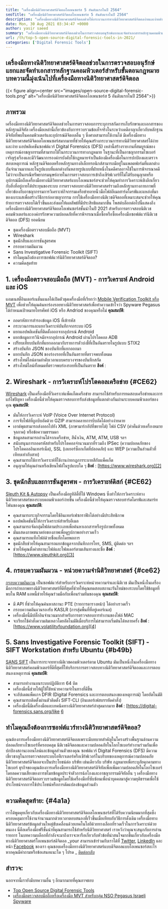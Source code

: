 ```yaml
---
title: "เครื่องมือนิติวิทยาศาสตร์ดิจิตอลโอเพนซอร์ส 5 อันดับแรกในปี 2564" 
seoTitle: "เครื่องมือนิติวิทยาศาสตร์ดิจิตอลโอเพนซอร์ส 5 อันดับแรกในปี 2564" 
description: "เครื่องมือทางนิติวิทยาศาสตร์ดิจิตอลช่วยให้กระบวนการทางนิติวิทยาศาสตร์ดิจิตอลง่ายและง่ายสำหรับกระบวนการทางกฎหมาย บทความนี้แสดงรายการเครื่องมือทางนิติวิทยาศาสตร์แบบโอเพนซอร์ส" 
date: Mon, 30 Aug 2021 03:34:47 +0000
author: yasir saeed
summary: "เครื่องมือทางนิติวิทยาศาสตร์ดิจิตอลช่วยในการตรวจสอบอนุรักษ์แยกและจัดทำเอกสารหลักฐานคอมพิวเตอร์สำหรับขั้นตอนกฎหมาย บทความนี้มุ่งเน้นไปที่เครื่องมือทางนิติวิทยาศาสตร์ดิจิตอล" 
url: /th/top-5-open-source-digital-forensic-tools-in-2021/
categories: ['Digital Forensic Tools']
---
```


## เครื่องมือทางนิติวิทยาศาสตร์ดิจิตอลช่วยในการตรวจสอบอนุรักษ์แยกและจัดทำเอกสารหลักฐานคอมพิวเตอร์สำหรับขั้นตอนกฎหมาย บทความนี้มุ่งเน้นไปที่เครื่องมือทางนิติวิทยาศาสตร์ดิจิตอล

{{< figure align=center src="images/open-source-digital-forensic-tools.png" alt="เครื่องมือนิติวิทยาศาสตร์ดิจิตอลโอเพนซอร์ส 5 อันดับแรกในปี 2564">}}


## **ภาพรวม** 
เครื่องมือทางนิติวิทยาศาสตร์ดิจิตอลช่วยในการตรวจสอบการระบุการสกัดการเก็บรักษาและเอกสารของหลักฐานดิจิทัล เครื่องมือเหล่านี้เกี่ยวข้องกับการรวบรวมข้อเท็จจริงในระหว่างคดีอาญาเกี่ยวกับหลักฐานดิจิทัลที่พบในคอมพิวเตอร์และอุปกรณ์ดิจิตอลอื่น ๆ ซึ่งศาลสามารถใช้งานได้ มีเครื่องมือทางนิติวิทยาศาสตร์ดิจิตอลโอเพนซอร์สมากมายที่ช่วยให้คุณสร้างกระบวนการทางนิติวิทยาศาสตร์ได้ง่ายและง่าย แอปพลิเคชันซอฟต์แวร์ Digital Forensics (DFS) เหล่านี้สร้างรายงานที่สมบูรณ์ของเหตุการณ์อาชญากรรมที่สามารถใช้ในกระบวนการทางกฎหมาย ในฐานะที่เป็นอาชญากรรมไซเบอร์เจริญรุ่งเรืองและมีวิวัฒนาการองค์กรบังคับใช้กฎหมายจำเป็นต้องมีเครื่องมือในการปกป้องและตรวจสอบเหตุการณ์
หลักฐานดิจิตอลหรือหลักฐานทางอิเล็กทรอนิกส์สามารถมีอยู่ในแพลตฟอร์มที่แตกต่างกันจำนวนมากและในรูปแบบที่แตกต่างกันหลายรูปแบบที่ฝ่ายหนึ่งในคดีศาลอาจใช้ในการพิจารณาคดี ไม่ว่าจะเป็นกรณีทรัพยากรมนุษย์ภายในการตรวจสอบการเข้าถึงเซิร์ฟเวอร์ที่ไม่ได้รับอนุญาตหรืออุปกรณ์มือถือเครื่องมือทางนิติวิทยาศาสตร์แบบโอเพนซอร์สจะช่วยให้คุณทำการวิเคราะห์เชิงลึกเกี่ยวกับสิ่งที่อยู่ภายใต้ประทุนของระบบ การตรวจสอบทางนิติวิทยาศาสตร์รวมถึงหลักฐานทางกายภาพที่เกี่ยวข้องกับอาชญากรรมการวิเคราะห์กิจกรรมเครือข่ายลายนิ้วมือไฟล์อีเมลฮาร์ดไดรฟ์และแหล่งที่มาของเบาะแสเพื่อสร้างวิธีการก่ออาชญากรรม การใช้เครื่องมือทางนิติเวชดิจิตอลที่เหมาะสมจะช่วยให้คุณย้ายการตรวจสอบได้เร็วขึ้นและส่งผลให้ผลลัพธ์ที่มีประสิทธิผลมากขึ้น
โพสต์บล็อกต่อไปนี้แสดงถึงเครื่องมือทางนิติวิทยาศาสตร์ดิจิตอลโอเพ่นซอร์สชั้นนำในปี 2021 สำหรับการตรวจสอบนิติเวชคอมพิวเตอร์และองค์กรรักษาความปลอดภัยที่ควรพิจารณาเมื่อซื้อหรือซื้อเครื่องมือซอฟต์แวร์นิติเวชดิจิตอล (DFS) ยอดนิยม
  * ชุดเครื่องมือตรวจสอบมือถือ (MVT)
  * Wireshark
  * ชุดนักสืบและการชันสูตรศพ
  * กรอบความผันผวน
  * Sans Investigative Forensic Toolkit (SIFT)
  * ทำไมคุณถึงต้องการซอฟต์แวร์นิติวิทยาศาสตร์ดิจิตอล?
  * ความคิดสุดท้าย

## 1. เครื่องมือตรวจสอบมือถือ (MVT) - การวิเคราะห์ Android และ iOS
แอมเนสตี้อินเตอร์เนชั่นแนลได้เปิดตัวชุดเครื่องมือที่เรียกว่า [Mobile Verification Toolkit หรือ MVT][1] เพื่อช่วยให้คุณค้นหาร่องรอยทางนิติวิทยาศาสตร์เพื่อทำความเข้าใจว่า Spyware Pegasus ได้กำหนดเป้าหมายโทรศัพท์ iOS หรือ Andriod ของคุณหรือไม่
**คุณสมบัติ**:
  * ถอดรหัสการสำรองข้อมูล iOS ที่เข้ารหัส
  * กระบวนการและแยกวิเคราะห์บันทึกจากระบบ iOS
  * แยกแอปพลิเคชันที่ติดตั้งออกจากอุปกรณ์ Android
  * แยกข้อมูลการวินิจฉัยจากอุปกรณ์ Android ผ่านโปรโตคอล ADB
  * เปรียบเทียบบันทึกที่แยกออกมากับรายการตัวบ่งชี้ที่เป็นอันตรายในรูปแบบ STIX2
  * สร้างบันทึก JSON ของบันทึกที่แยกออกมา
  * แยกบันทึก JSON ของร่องรอยที่เป็นอันตรายที่ตรวจพบทั้งหมด
  * สร้างไทม์ไลน์ตามลำดับเวลาแบบครบวงจรของบันทึกสกัด
  * สร้างไทม์ไลน์ทั้งหมดที่ตรวจพบร่องรอยที่เป็นอันตราย
**ลิงค์** :

## 2. Wireshark - การวิเคราะห์โปรโตคอลเครือข่าย   {#CE62}
[Wireshark][2] เป็นเครื่องมือที่วิเคราะห์แพ็คเก็ตเครือข่าย สามารถใช้สำหรับการทดสอบเครือข่ายและการแก้ไขปัญหา เครื่องมือนี้ช่วยให้คุณตรวจสอบการรับส่งข้อมูลที่แตกต่างกันผ่านระบบคอมพิวเตอร์ของคุณ
**คุณสมบัติ**:
  * มันให้การวิเคราะห์ VoIP (Voice Over Internet Protocol)
  * การจับไฟล์ที่ถูกบีบอัดด้วย GZIP สามารถคลายการบีบอัดได้อย่างง่ายดาย
  * เอาต์พุตสามารถส่งออกไปยัง XML (ภาษามาร์กอัปที่ขยายได้) ไฟล์ CSV (ค่าคั่นด้วยเครื่องหมายจุลภาค) หรือข้อความธรรมดา
  * ข้อมูลสดสามารถอ่านได้จากเครือข่าย, สีน้ำเงิน, ATM, ATM, USB ฯลฯ
  * สนับสนุนการถอดรหัสสำหรับโปรโตคอลจำนวนมากที่รวมถึง IPSec (ความปลอดภัยของโปรโตคอลอินเทอร์เน็ต), SSL (เลเยอร์ซ็อกเก็ตที่ปลอดภัย) และ WEP (ความเป็นส่วนตัวที่เทียบเท่ากับสาย)
  * คุณสามารถใช้การวิเคราะห์ที่ใช้งานง่ายกฎการระบายสีกับแพ็คเก็ต
  * อนุญาตให้คุณอ่านหรือเขียนไฟล์ในรูปแบบใด ๆ
**ลิงค์** : [https://www.wireshark.org][2]

## 3. ชุดนักสืบและการชันสูตรศพ - การวิเคราะห์ดิสก์   {#CE62}
[Sleuth Kit & Autopsy][3] เป็นเครื่องมือยูทิลิตี้ที่ใช้ Windows ซึ่งทำให้การวิเคราะห์ทางนิติวิทยาศาสตร์ของระบบคอมพิวเตอร์ง่ายขึ้น เครื่องมือนี้ช่วยให้คุณตรวจสอบฮาร์ดไดรฟ์และสมาร์ทโฟนของคุณ
**คุณสมบัติ**:
  * คุณสามารถระบุกิจกรรมโดยใช้อินเทอร์เฟซกราฟิกได้อย่างมีประสิทธิภาพ
  * แอปพลิเคชันนี้ให้การวิเคราะห์สำหรับอีเมล
  * คุณสามารถจัดกลุ่มไฟล์ตามประเภทเพื่อค้นหาเอกสารหรือรูปภาพทั้งหมด
  * มันแสดงภาพขนาดย่อของภาพเพื่อดูรูปภาพอย่างรวดเร็ว
  * คุณสามารถแท็กไฟล์ด้วยชื่อแท็กโดยพลการ
  * ชุดนักสืบช่วยให้คุณสามารถแยกข้อมูลจากบันทึกการโทร, SMS, ผู้ติดต่อ ฯลฯ
  * ช่วยให้คุณตั้งค่าสถานะไฟล์และโฟลเดอร์ตามเส้นทางและชื่อ
**ลิงค์** : [https://www.sleuthkit.org][3]

## 4. กรอบความผันผวน - หน่วยความจำนิติวิทยาศาสตร์   {#ce62}
[กรอบความผันผวน][4] เป็นซอฟต์แวร์สำหรับการวิเคราะห์หน่วยความจำและนิติเวช มันเป็นหนึ่งในเครื่องมือการถ่ายภาพทางนิติวิทยาศาสตร์ที่ดีที่สุดที่ช่วยให้คุณทดสอบสถานะรันไทม์ของระบบโดยใช้ข้อมูลที่พบใน RAM แอพนี้ช่วยให้คุณร่วมมือกับเพื่อนร่วมทีมของคุณ
**คุณสมบัติ**:
  * มี API ที่ช่วยให้คุณค้นหาสถานะ PTE (รายการตารางหน้า) ได้อย่างรวดเร็ว
  * กรอบความผันผวนรองรับ KASLR (การสุ่มพื้นที่ที่อยู่เคอร์เนล)
  * เครื่องมือนี้มีปลั๊กอินจำนวนมากสำหรับการตรวจสอบการทำงานของไฟล์ MAC
  * จะเรียกใช้คำสั่งความล้มเหลวโดยอัตโนมัติเมื่อบริการไม่สามารถเริ่มต้นได้หลายครั้ง
**ลิงค์** : [https://www.volatilityfoundation.org][4]

## 5. Sans Investigative Forensic Toolkit (SIFT) - SIFT Workstation สำหรับ Ubuntu   {#b49b}
[SANS SIFT][5] เป็นการกระจายทางนิติเวชคอมพิวเตอร์ตาม Ubuntu มันเป็นหนึ่งในเครื่องมือทางนิติวิทยาศาสตร์คอมพิวเตอร์ที่ดีที่สุดที่ให้บริการการตรวจสอบทางนิติวิทยาศาสตร์ดิจิตอลและการตอบสนองเหตุการณ์
**คุณสมบัติ**:
  * สามารถทำงานบนระบบปฏิบัติการ 64 บิต
  * เครื่องมือนี้ช่วยให้ผู้ใช้ใช้หน่วยความจำในทางที่ดีขึ้น
  * จะอัปเดตแพ็คเกจ DFIR (Digital Forensics และการตอบสนองของเหตุการณ์) โดยอัตโนมัติ
  * คุณสามารถติดตั้งผ่านตัวติดตั้ง SIFT-CLI (อินเตอร์เฟสบรรทัดคำสั่ง)
  * เครื่องมือนี้มีเครื่องมือและเทคนิคทางนิติวิทยาศาสตร์ล่าสุดมากมาย
**ลิงค์** : [https://digital-forensics.sans.org/like [6]

## ทำไมคุณถึงต้องการซอฟต์แวร์ทางนิติวิทยาศาสตร์ดิจิตอล?
คุณต้องการเครื่องมือทางนิติวิทยาศาสตร์ดิจิตอลเพราะมีบทบาทสำคัญในโครงสร้างพื้นฐานด้านความปลอดภัยทางไซเบอร์ที่ครอบคลุม นิติเวชดิจิตอลและความปลอดภัยในโลกไซเบอร์ทำงานร่วมกันเพื่อปกป้องสถานะออนไลน์และข้อมูลส่วนตัวของคุณ ซอฟต์แวร์ Digital Forensics (DFS) มีความเชี่ยวชาญในการตรวจสอบระบบไอทีเราเตอร์หรือเซิร์ฟเวอร์ในบริบทของเหตุการณ์ความปลอดภัย
นิติวิทยาศาสตร์ดิจิตอลจะเป็นประโยชน์ต่อ บริษัท เช่นเดียวกับ บริษัท กฎหมายเพื่อระบุภัยคุกคามทางไซเบอร์ ธุรกิจของคุณต้องการเครื่องมือทางนิติวิทยาศาสตร์ดิจิทัลเพื่อเพิ่มความปลอดภัยในโลกไซเบอร์โดยลดความเสี่ยงของการขโมยข้อมูลประจำตัวการฉ้อโกงและอาชญากรรมดิจิทัลอื่น ๆ เครื่องมือทางนิติวิทยาศาสตร์ดิจิตอลรวบรวมข้อมูลโดยใช้เครื่องมือที่ซับซ้อนเพื่อนำบุคคลมาสู่ความยุติธรรมเพื่อใช้ประโยชน์จากการใช้ประโยชน์หรือการดัดแปลงข้อมูลส่วนตัว

## ความคิดสุดท้าย:   {#4a1a}
เราได้พูดคุยเกี่ยวกับเครื่องมือทางนิติวิทยาศาสตร์ดิจิตอลโอเพนซอร์สที่ได้รับความนิยมมากที่สุดซึ่งครอบคลุมการใช้งานจำนวนมากด้วยเวลาตอบสนองที่เร็วขึ้นเมื่อเทียบกับวิธีการดั้งเดิม เครื่องมือทางนิติวิทยาศาสตร์ข้อมูลส่วนใหญ่ขับเคลื่อนด้วยเทคโนโลยีด้วยทางเลือกที่รวดเร็วในการวิเคราะห์ด้วยตนเอง นี่คือเครื่องมือฟรีชั้นนำที่คุณสามารถใช้สำหรับนิติวิทยาศาสตร์ เราหวังว่าคุณจะสนุกกับการอ่านรายการ ในบทความบล็อกที่กำลังจะมาถึงเราจะหารือเกี่ยวกับหัวข้อที่น่าสนใจมากขึ้นเกี่ยวกับเครื่องมือทางนิติวิทยาศาสตร์โอเพนซอร์สดิจิตอล
_your สามารถเข้าร่วมกับเราได้ที่ [Twitter][7], [LinkedIn][8] และหน้า [Facebook][9] ของเรา คุณชอบเครื่องมือทางนิติวิทยาศาสตร์แบบดิจิตอลแบบโอเพนซอร์สอะไร หากคุณมีคำถามหรือข้อเสนอแนะใด ๆ โปรด _ [ติดต่อกลับ][10]

## สำรวจ:
นอกจากนี้เรายังมีบทความอื่น ๆ อีกมากมายที่คุณอาจชอบ
  * [Top Open Source Digital Forensic Tools][11]
  * [เครื่องมือตรวจสอบมือถือหรือเครื่องมือ MVT สำหรับกลุ่ม NSO Pegasus Israeli Spyware][1]

  
[1]: https://products.containerize.com/digital-forensic-software/mvt/
[2]: https://www.wireshark.org/
[3]: https://www.sleuthkit.org/
[4]: https://www.volatilityfoundation.org/
[5]: https://www.sans.org/tools/sift-workstation/
[6]: https://digital-forensics.sans.org/community/downloads/
[7]: https://twitter.com/containerize_co
[8]: https://www.linkedin.com/company/containerize/
[9]: http://facebook.com/containerize
[10]: mailto:yasir.saeed@aspose.com
[11]: https://products.containerize.com/digital-forensic-software/
